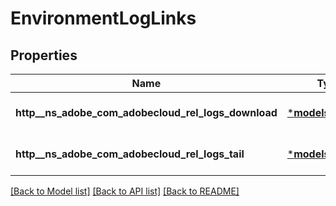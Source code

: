 # EnvironmentLogLinks

## Properties
Name | Type | Description | Notes
------------ | ------------- | ------------- | -------------
**http__ns_adobe_com_adobecloud_rel_logs_download** | [***models::HalLink**](HalLink.md) |  | [optional] [default to None]
**http__ns_adobe_com_adobecloud_rel_logs_tail** | [***models::HalLink**](HalLink.md) |  | [optional] [default to None]

[[Back to Model list]](../README.md#documentation-for-models) [[Back to API list]](../README.md#documentation-for-api-endpoints) [[Back to README]](../README.md)


